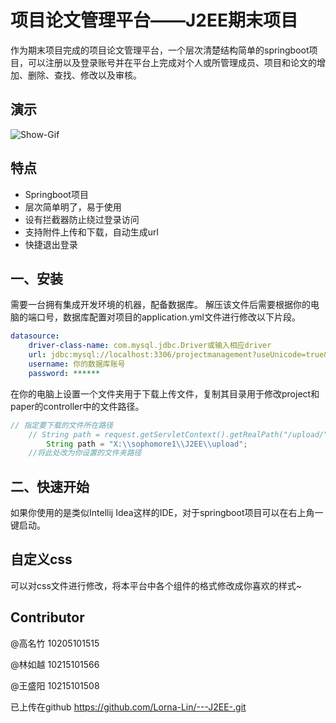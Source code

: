 # 项目论文管理平台——J2EE期末项目

作为期末项目完成的项目论文管理平台，一个层次清楚结构简单的springboot项目，可以注册以及登录账号并在平台上完成对个人或所管理成员、项目和论文的增加、删除、查找、修改以及审核。

## 演示
![Show-Gif](https://github.com/Lorna-Lin/---J2EE-/blob/main/J2ee.gif)


## 特点

* Springboot项目
* 层次简单明了，易于使用
* 设有拦截器防止绕过登录访问
* 支持附件上传和下载，自动生成url
* 快捷退出登录

## 一、安装

需要一台拥有集成开发环境的机器，配备数据库。
解压该文件后需要根据你的电脑的端口号，数据库配置对项目的application.yml文件进行修改以下片段。
```yml
datasource:
    driver-class-name: com.mysql.jdbc.Driver或输入相应driver
    url: jdbc:mysql://localhost:3306/projectmanagement?useUnicode=true&characterEncoding=utf-8&useSSL=false即你自己的数据库url
    username: 你的数据库账号
    password: ******
```
在你的电脑上设置一个文件夹用于下载上传文件，复制其目录用于修改project和paper的controller中的文件路径。

```java
// 指定要下载的文件所在路径
    // String path = request.getServletContext().getRealPath("/upload/");
        String path = "X:\\sophomore1\\J2EE\\upload";
    //将此处改为你设置的文件夹路径
```
## 二、快速开始

如果你使用的是类似Intellij Idea这样的IDE，对于springboot项目可以在右上角一键启动。


## 自定义css

可以对css文件进行修改，将本平台中各个组件的格式修改成你喜欢的样式~


## Contributor

@高名竹 10205101515

@林如越 10215101566

@王盛阳 10215101508

已上传在github https://github.com/Lorna-Lin/---J2EE-.git
## 

